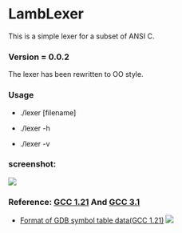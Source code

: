 # LambLexer

This is a simple lexer for a subset of ANSI C.


### Version = 0.0.2
The lexer has been rewritten to OO style.

### Usage

* ./lexer [filename]

* ./lexer -h

* ./lexer -v

### screenshot:
![](https://raw.githubusercontent.com/Jameeeees/LambLexer/master/doc/screenshot.png)


### Reference: [GCC 1.21](https://github.com/Jameeeees/GCC) And [GCC 3.1](https://github.com/Jameeeees/GCC/tree/master/gcc-3.1)
* [Format of GDB symbol table data(GCC 1.21)](https://github.com/Jameeeees/GCC/blob/master/gcc-1.21/symseg.h)
![](https://raw.githubusercontent.com/Jameeeees/LambLexer/master/doc/Design%20of%20symbol%20table(Custom).png)
